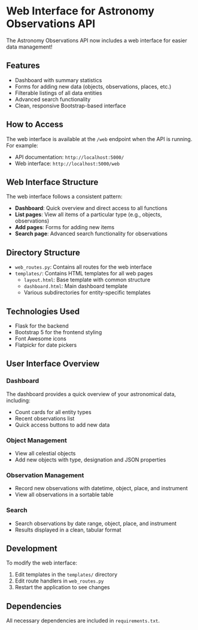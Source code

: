 # Web Interface for Astronomy Observations API

The Astronomy Observations API now includes a web interface for easier data management!

## Features

- Dashboard with summary statistics
- Forms for adding new data (objects, observations, places, etc.)
- Filterable listings of all data entities
- Advanced search functionality
- Clean, responsive Bootstrap-based interface

## How to Access

The web interface is available at the `/web` endpoint when the API is running. For example:

- API documentation: `http://localhost:5000/`
- Web interface: `http://localhost:5000/web`

## Web Interface Structure

The web interface follows a consistent pattern:
- **Dashboard**: Quick overview and direct access to all functions
- **List pages**: View all items of a particular type (e.g., objects, observations)
- **Add pages**: Forms for adding new items
- **Search page**: Advanced search functionality for observations

## Directory Structure

- `web_routes.py`: Contains all routes for the web interface
- `templates/`: Contains HTML templates for all web pages
  - `layout.html`: Base template with common structure
  - `dashboard.html`: Main dashboard template
  - Various subdirectories for entity-specific templates

## Technologies Used

- Flask for the backend
- Bootstrap 5 for the frontend styling
- Font Awesome icons
- Flatpickr for date pickers

## User Interface Overview

### Dashboard
The dashboard provides a quick overview of your astronomical data, including:
- Count cards for all entity types
- Recent observations list
- Quick access buttons to add new data

### Object Management
- View all celestial objects
- Add new objects with type, designation and JSON properties

### Observation Management
- Record new observations with datetime, object, place, and instrument
- View all observations in a sortable table

### Search
- Search observations by date range, object, place, and instrument
- Results displayed in a clean, tabular format

## Development

To modify the web interface:
1. Edit templates in the `templates/` directory
2. Edit route handlers in `web_routes.py`
3. Restart the application to see changes

## Dependencies

All necessary dependencies are included in `requirements.txt`.

